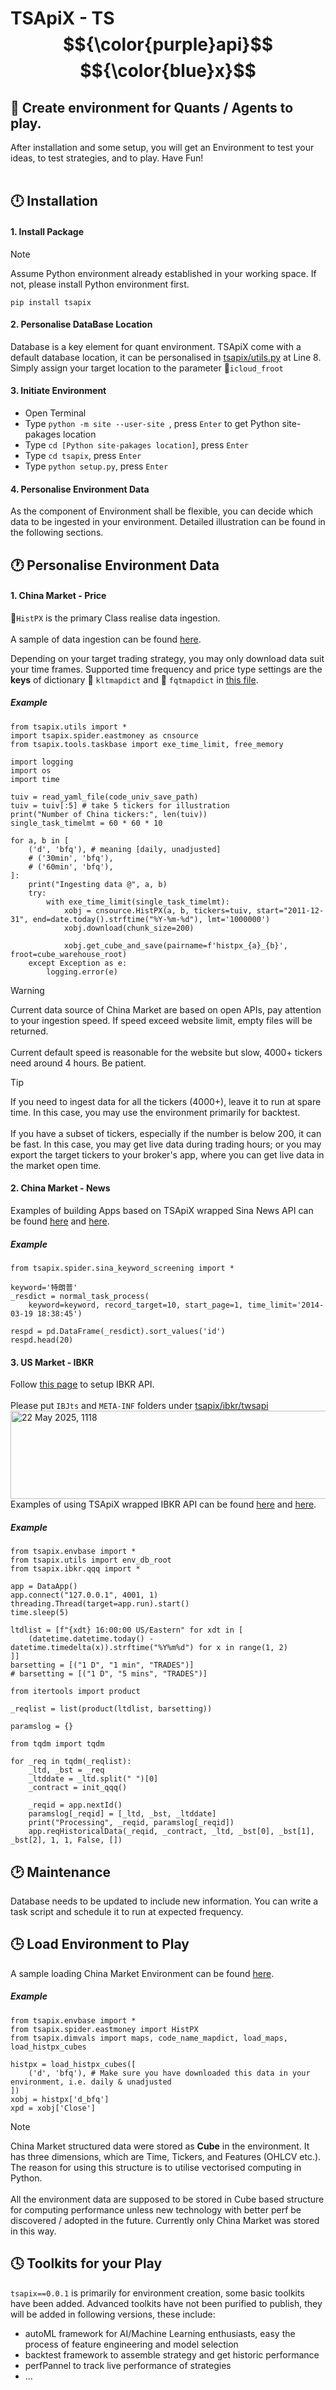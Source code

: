 # TSApiX - TS $${\color{purple}api}$$ $${\color{blue}x}$$  

## :snake: Create environment for Quants / Agents to play.

After installation and some setup, you will get an Environment to test your ideas, to test strategies, and to play. Have Fun!
<br><br>

## :clock12: Installation

#### 1. Install Package 
>[!NOTE]
>Assume Python environment already established in your working space. If not, please install Python environment first.
```
pip install tsapix
```
#### 2. Personalise DataBase Location
Database is a key element for quant environment. 
TSApiX come with a default database location, it can be personalised in [tsapix/utils.py](https://github.com/mengyuan007/tsapix/blob/main/src/tsapix/utils.py)
at Line 8. Simply assign your target location to the parameter :jigsaw:```icloud_froot```

#### 3. Initiate Environment
- Open Terminal
- Type ```python -m site --user-site ```, press ```Enter``` to get Python site-pakages location
- Type ```cd [Python site-pakages location]```, press ```Enter```
- Type ```cd tsapix```, press ```Enter```
- Type ```python setup.py```, press ```Enter```

#### 4. Personalise Environment Data
As the component of Environment shall be flexible, you can decide which data to be ingested in your environment. Detailed illustration can be found in the following sections.

##  :clock1: Personalise Environment Data
#### 1. China Market - Price
:jigsaw:```HistPX``` is the primary Class realise data ingestion.
<br><br>
A sample of data ingestion can be found [here](https://github.com/mengyuan007/tsapix/blob/main/_sample/spider_update_database_China.ipynb).

Depending on your target trading strategy, you may only download data suit your time frames.
Supported time frequency and price type settings are the **keys** of dictionary :jigsaw: ```kltmapdict``` and :jigsaw: ```fqtmapdict``` in [this file](https://github.com/mengyuan007/tsapix/blob/main/src/tsapix/spider/eastmoney.py).

##### Example
```
from tsapix.utils import *
import tsapix.spider.eastmoney as cnsource
from tsapix.tools.taskbase import exe_time_limit, free_memory

import logging
import os
import time

tuiv = read_yaml_file(code_univ_save_path)
tuiv = tuiv[:5] # take 5 tickers for illustration
print("Number of China tickers:", len(tuiv))
single_task_timelmt = 60 * 60 * 10

for a, b in [
    ('d', 'bfq'), # meaning [daily, unadjusted]
    # ('30min', 'bfq'),
    # ('60min', 'bfq'),
]:
    print("Ingesting data @", a, b)
    try:
        with exe_time_limit(single_task_timelmt):
            xobj = cnsource.HistPX(a, b, tickers=tuiv, start="2011-12-31", end=date.today().strftime("%Y-%m-%d"), lmt='1000000')
            xobj.download(chunk_size=200)

            xobj.get_cube_and_save(pairname=f'histpx_{a}_{b}', froot=cube_warehouse_root)
    except Exception as e:
        logging.error(e)
```

>[!WARNING]
>Current data source of China Market are based on open APIs, pay attention to your ingestion speed. 
>If speed exceed website limit, empty files will be returned.
><br><br>Current default speed is reasonable for the website but slow, 4000+ tickers need around 4 hours. Be patient.

>[!TIP]
>If you need to ingest data for all the tickers (4000+), leave it to run at spare time. In this case, you may use the environment primarily for backtest.
><br><br>If you have a subset of tickers, especially if the number is below 200, it can be fast. In this case, you may get live data during trading hours; or you may export the target tickers to your broker's app, where you can get live data in the market open time.

#### 2. China Market - News
Examples of building Apps based on TSApiX wrapped Sina News API can be found [here](https://github.com/mengyuan007/tsapix/blob/main/_sample/spider_SinaNews_keyword_screening.ipynb) and [here](https://github.com/mengyuan007/tsapix/blob/main/_sample/spider_SinaNews_dashboard.py).  
##### Example
```
from tsapix.spider.sina_keyword_screening import *

keyword='特朗普'
_resdict = normal_task_process(
    keyword=keyword, record_target=10, start_page=1, time_limit='2014-03-19 18:38:45')

respd = pd.DataFrame(_resdict).sort_values('id')
respd.head(20)
```

#### 3. US Market - IBKR
Follow [this page](https://www.interactivebrokers.com/campus/ibkr-api-page/twsapi-doc/#api-introduction) to setup IBKR API. 
<br><br>Please put ```IBJts``` and ```META-INF``` folders under [tsapix/ibkr/twsapi](https://github.com/mengyuan007/tsapix/tree/main/src/tsapix/ibkr/twsapi)
<img width="564" height="141" alt="22 May 2025, 1118" src="https://github.com/user-attachments/assets/d784ec53-c34b-470e-88d7-ed9bcd7d0047" />
<br>
Examples of using TSApiX wrapped IBKR API can be found [here](https://github.com/mengyuan007/tsapix/blob/main/_sample/ibkr_data_QQQ_options.ipynb) and [here](https://github.com/mengyuan007/tsapix/blob/main/_sample/ibkr_data_QQQ_OHLCV.ipynb).
##### Example
```
from tsapix.envbase import *
from tsapix.utils import env_db_root
from tsapix.ibkr.qqq import *

app = DataApp()
app.connect("127.0.0.1", 4001, 1)
threading.Thread(target=app.run).start()
time.sleep(5)

ltdlist = [f"{xdt} 16:00:00 US/Eastern" for xdt in [
    (datetime.datetime.today() - datetime.timedelta(x)).strftime("%Y%m%d") for x in range(1, 2)
]]
barsetting = [("1 D", "1 min", "TRADES")]
# barsetting = [("1 D", "5 mins", "TRADES")]

from itertools import product

_reqlist = list(product(ltdlist, barsetting))

paramslog = {}

from tqdm import tqdm

for _req in tqdm(_reqlist):
    _ltd, _bst = _req
    _ltddate = _ltd.split(" ")[0]
    _contract = init_qqq()

    _reqid = app.nextId()
    paramslog[_reqid] = [_ltd, _bst, _ltddate]
    print("Processing", _reqid, paramslog[_reqid])
    app.reqHistoricalData(_reqid, _contract, _ltd, _bst[0], _bst[1], _bst[2], 1, 1, False, [])
```

## :clock2: Maintenance
Database needs to be updated to include new information.
You can write a task script and schedule it to run at expected frequency.

## :clock3: Load Environment to Play
A sample loading China Market Environment can be found [here](https://github.com/mengyuan007/tsapix/blob/main/_sample/playgroud_China.ipynb).

##### Example
```
from tsapix.envbase import *
from tsapix.spider.eastmoney import HistPX
from tsapix.dimvals import maps, code_name_mapdict, load_maps, load_histpx_cubes

histpx = load_histpx_cubes([
    ('d', 'bfq'), # Make sure you have downloaded this data in your environment, i.e. daily & unadjusted
])
xobj = histpx['d_bfq']
xpd = xobj['Close']
```

>[!NOTE]
>China Market structured data were stored as **Cube** in the environment. It has three dimensions, which are Time, Tickers, and Features (OHLCV etc.).
>The reason for using this structure is to utilise vectorised computing in Python.
><br><br>
>All the environment data are supposed to be stored in Cube based structure for computing performance unless new technology with better perf be discovered / adopted in the future. Currently only China Market was stored in this way.

## :clock4: Toolkits for your Play
```tsapix==0.0.1``` is primarily for environment creation, some basic toolkits have been added. Advanced toolkits have not been purified to publish, they will be added in following versions, these include: 
- autoML framework for AI/Machine Learning enthusiasts, easy the process of feature engineering and model selection
- backtest framework to assemble strategy and get historic performance
- perfPannel to track live performance of strategies
- ...



